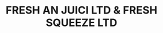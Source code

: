 ---
title: "FRESH AN JUICI LTD & FRESH SQUEEZE LTD"
url: /limuru/fresh-an-juici-ltd-and-fresh-squeeze-ltd/
shop: supermarket
---